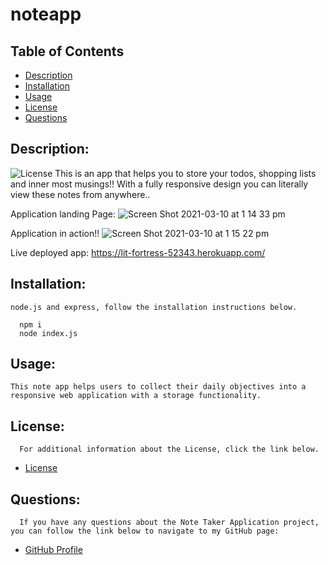 # noteapp
  ## Table of Contents
  - [Description](#description)
  - [Installation](#installation)
  - [Usage](#usage)
  - [License](#license)
  - [Questions](#questions)

  ## Description:
  ![License](https://img.shields.io/badge/License-MIT-blue.svg "License Badge")
    This is an app that helps you to store your todos, shopping lists and inner most musings!! With a fully responsive design you can literally view these notes  from anywhere..
    
Application landing Page:
![Screen Shot 2021-03-10 at 1 14 33 pm](https://user-images.githubusercontent.com/69836062/110568329-bd90ca80-81a2-11eb-8626-9d1aa5e023ac.png)

Application in action!!
![Screen Shot 2021-03-10 at 1 15 22 pm](https://user-images.githubusercontent.com/69836062/110568337-c08bbb00-81a2-11eb-95c6-79036c4eb995.png)

Live deployed app: https://lit-fortress-52343.herokuapp.com/
    
  ## Installation:
    node.js and express, follow the installation instructions below.
    
      npm i
      node index.js
  ## Usage:
    This note app helps users to collect their daily objectives into a responsive web application with a storage functionality.

  ## License:
      For additional information about the License, click the link below.
  - [License](https://opensource.org/licenses/MIT)

  ## Questions:
      If you have any questions about the Note Taker Application project, you can follow the link below to navigate to my GitHub page:
  - [GitHub Profile](https://github.com/alex-stew)
    
